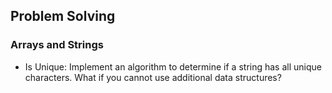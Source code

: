 ## Problem Solving 

### Arrays and Strings

- Is Unique: Implement an algorithm to determine if a string has all unique characters. 
  What if you cannot use additional data structures? 